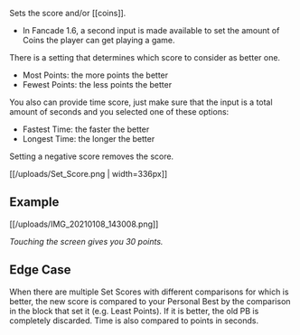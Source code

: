 Sets the score and/or [[coins]].

* In Fancade 1.6, a second input is made available to set the amount of Coins the player can get playing a game.

There is a setting that determines which score to consider as better one.

* Most Points: the more points the better
* Fewest Points: the less points the better

You also can provide time score, just make sure that the input is a total amount of seconds and you selected one of these options:

* Fastest Time: the faster the better
* Longest Time: the longer the better

Setting a negative score removes the score.

[[/uploads/Set_Score.png | width=336px]]
## Example 

[[/uploads/IMG_20210108_143008.png]]

_Touching the screen gives you 30 points._

## Edge Case

When there are multiple Set Scores with different comparisons for which is better, the new score is compared to your Personal Best by the comparison in the block that set it (e.g. Least Points). 
If it is better, the old PB is completely discarded. 
Time is also compared to points in seconds. 